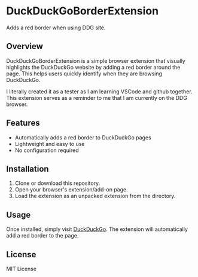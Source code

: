 # DuckDuckGoBorderExtension

Adds a red border when using DDG site.

## Overview

DuckDuckGoBorderExtension is a simple browser extension that visually highlights the DuckDuckGo website by adding a red border around the page. This helps users quickly identify when they are browsing DuckDuckGo.

I literally created it as a tester as I am learning VSCode and github together.  This extension serves as a reminder to me that I am currently on the DDG browser.

## Features

- Automatically adds a red border to DuckDuckGo pages
- Lightweight and easy to use
- No configuration required

## Installation

1. Clone or download this repository.
2. Open your browser's extension/add-on page.
3. Load the extension as an unpacked extension from the directory.

## Usage

Once installed, simply visit [DuckDuckGo](https://duckduckgo.com). The extension will automatically add a red border to the page.

## License

MIT License

